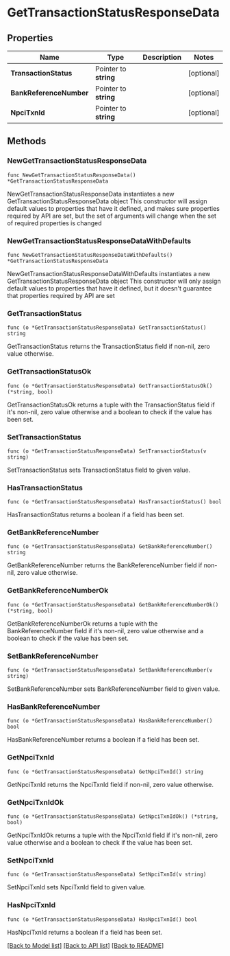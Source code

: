 # GetTransactionStatusResponseData

## Properties

Name | Type | Description | Notes
------------ | ------------- | ------------- | -------------
**TransactionStatus** | Pointer to **string** |  | [optional] 
**BankReferenceNumber** | Pointer to **string** |  | [optional] 
**NpciTxnId** | Pointer to **string** |  | [optional] 

## Methods

### NewGetTransactionStatusResponseData

`func NewGetTransactionStatusResponseData() *GetTransactionStatusResponseData`

NewGetTransactionStatusResponseData instantiates a new GetTransactionStatusResponseData object
This constructor will assign default values to properties that have it defined,
and makes sure properties required by API are set, but the set of arguments
will change when the set of required properties is changed

### NewGetTransactionStatusResponseDataWithDefaults

`func NewGetTransactionStatusResponseDataWithDefaults() *GetTransactionStatusResponseData`

NewGetTransactionStatusResponseDataWithDefaults instantiates a new GetTransactionStatusResponseData object
This constructor will only assign default values to properties that have it defined,
but it doesn't guarantee that properties required by API are set

### GetTransactionStatus

`func (o *GetTransactionStatusResponseData) GetTransactionStatus() string`

GetTransactionStatus returns the TransactionStatus field if non-nil, zero value otherwise.

### GetTransactionStatusOk

`func (o *GetTransactionStatusResponseData) GetTransactionStatusOk() (*string, bool)`

GetTransactionStatusOk returns a tuple with the TransactionStatus field if it's non-nil, zero value otherwise
and a boolean to check if the value has been set.

### SetTransactionStatus

`func (o *GetTransactionStatusResponseData) SetTransactionStatus(v string)`

SetTransactionStatus sets TransactionStatus field to given value.

### HasTransactionStatus

`func (o *GetTransactionStatusResponseData) HasTransactionStatus() bool`

HasTransactionStatus returns a boolean if a field has been set.

### GetBankReferenceNumber

`func (o *GetTransactionStatusResponseData) GetBankReferenceNumber() string`

GetBankReferenceNumber returns the BankReferenceNumber field if non-nil, zero value otherwise.

### GetBankReferenceNumberOk

`func (o *GetTransactionStatusResponseData) GetBankReferenceNumberOk() (*string, bool)`

GetBankReferenceNumberOk returns a tuple with the BankReferenceNumber field if it's non-nil, zero value otherwise
and a boolean to check if the value has been set.

### SetBankReferenceNumber

`func (o *GetTransactionStatusResponseData) SetBankReferenceNumber(v string)`

SetBankReferenceNumber sets BankReferenceNumber field to given value.

### HasBankReferenceNumber

`func (o *GetTransactionStatusResponseData) HasBankReferenceNumber() bool`

HasBankReferenceNumber returns a boolean if a field has been set.

### GetNpciTxnId

`func (o *GetTransactionStatusResponseData) GetNpciTxnId() string`

GetNpciTxnId returns the NpciTxnId field if non-nil, zero value otherwise.

### GetNpciTxnIdOk

`func (o *GetTransactionStatusResponseData) GetNpciTxnIdOk() (*string, bool)`

GetNpciTxnIdOk returns a tuple with the NpciTxnId field if it's non-nil, zero value otherwise
and a boolean to check if the value has been set.

### SetNpciTxnId

`func (o *GetTransactionStatusResponseData) SetNpciTxnId(v string)`

SetNpciTxnId sets NpciTxnId field to given value.

### HasNpciTxnId

`func (o *GetTransactionStatusResponseData) HasNpciTxnId() bool`

HasNpciTxnId returns a boolean if a field has been set.


[[Back to Model list]](../README.md#documentation-for-models) [[Back to API list]](../README.md#documentation-for-api-endpoints) [[Back to README]](../README.md)


